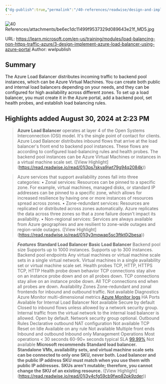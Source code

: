 ```yaml
---
{"dg-publish":true,"permalink":"/40-references/readwise/design-and-implement-azure-load-balancer-using-the-azure-portal-training/","tags":["rw/articles"]}
---
```


![40 References/attachments/be6ec1dc11499f9537329d089643e21f_MD5.jpg](/img/user/40%20References/attachments/be6ec1dc11499f9537329d089643e21f_MD5.jpg)
  
URL: https://learn.microsoft.com/en-us/training/modules/load-balancing-non-https-traffic-azure/3-design-implement-azure-load-balancer-using-azure-portal
Author: wwlpublish

## Summary

The Azure Load Balancer distributes incoming traffic to backend pool instances, which can be Azure Virtual Machines. You can create both public and internal load balancers depending on your needs, and they can be configured for high availability across different zones. To set up a load balancer, you must create it in the Azure portal, add a backend pool, set health probes, and establish load balancing rules.

## Highlights added August 30, 2024 at 2:23 PM
>**Azure Load Balancer** operates at layer 4 of the Open Systems Interconnection (OSI) model. It's the single point of contact for clients. Azure Load Balancer distributes inbound flows that arrive at the load balancer's front end to backend pool instances. These flows are according to configured load-balancing rules and health probes. The backend pool instances can be Azure Virtual Machines or instances in a virtual machine scale set. ([View Highlight] (https://read.readwise.io/read/01j3ps7skya9jwt79g94q2084k))


>Azure services that support availability zones fall into three categories:
>• Zonal services: Resources can be pinned to a specific zone. For example, virtual machines, managed disks, or standard IP addresses can be pinned to a specific zone, which allows for increased resilience by having one or more instances of resources spread across zones.
>• Zone-redundant services: Resources are replicated or distributed across zones automatically. Azure replicates the data across three zones so that a zone failure doesn't impact its availability.
>• Non-regional services: Services are always available from Azure geographies and are resilient to zone-wide outages and region-wide outages. ([View Highlight] (https://read.readwise.io/read/01j3y3mqwap5sc3ftkt0j2besa))


>***Features***
>**Standard Load Balancer**
>**Basic Load Balancer**
>Backend pool size
>Supports up to 1000 instances.
>Supports up to 300 instances.
>Backend pool endpoints
>Any virtual machines or virtual machine scale sets in a single virtual network.
>Virtual machines in a single availability set or virtual machine scale set.
>Health probes
>TCP, HTTP, HTTPS
>TCP, HTTP
>Health probe down behavior
>TCP connections stay alive on an instance probe down and on all probes down.
>TCP connections stay alive on an instance probe down. All TCP connections end when all probes are down.
>Availability Zones
>Zone-redundant and zonal frontends for inbound and outbound traffic.
>Not available
>Diagnostics
>Azure Monitor multi-dimensional metrics
>[Azure Monitor logs](https://learn.microsoft.com/en-us/azure/load-balancer/load-balancer-monitor-log)
>HA Ports
>Available for Internal Load Balancer
>Not available
>Secure by default
>Closed to inbound flows unless allowed by a network security group. Internal traffic from the virtual network to the internal load balancer is allowed.
>Open by default. Network security group optional.
>Outbound Rules
>Declarative outbound NAT configuration
>Not available
>TCP Reset on Idle
>Available on any rule
>Not available
>Multiple front ends
>Inbound and outbound
>Inbound only
>Management Operations
>Most operations < 30 seconds
>60-90+ seconds typical
>SLA
>[99.99%](https://azure.microsoft.com/support/legal/sla/load-balancer/v1_0/)
>Not available
>**Microsoft recommends Standard load balancer. Standalone VMs, availability sets, and virtual machine scale sets can be connected to only one SKU, never both. Load balancer and the public IP address SKU must match when you use them with public IP addresses.**
>**SKUs aren't mutable; therefore, you cannot change the SKU of an existing resource.** ([View Highlight] (https://read.readwise.io/read/01j3y4cfg59cb9fwp82pk9zder))


